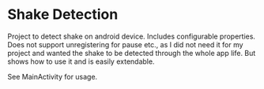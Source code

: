 # Shake Detection
Project to detect shake on android device. Includes configurable properties. Does not support unregistering for pause etc., as I did not need it for my project and wanted the shake to be detected through the whole app life. But shows how to use it and is easily extendable.

See MainActivity for usage.
